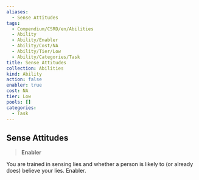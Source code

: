 ```yaml
---
aliases:
  - Sense Attitudes
tags:
  - Compendium/CSRD/en/Abilities
  - Ability
  - Ability/Enabler
  - Ability/Cost/NA
  - Ability/Tier/Low
  - Ability/Categories/Task
title: Sense Attitudes
collection: Abilities
kind: Ability
action: false
enabler: true
cost: NA
tier: Low
pools: []
categories:
  - Task
---
```

## Sense Attitudes  
>**Enabler**
  
You are trained in sensing lies and whether a person is likely to (or already does) believe your lies. Enabler.